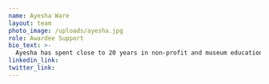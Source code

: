 ```yaml
---
name: Ayesha Ware
layout: team
photo_image: /uploads/ayesha.jpg
role: Awardee Support
bio_text: >-
  Ayesha has spent close to 20 years in non-profit and museum education. She previously worked for the New York Hall of Science engaging children and adults in S.T.E.M learning. Prior to that, she worked for the New York Department of Education and The Brooklyn Museum. Ayesha is a novice street photographer and an avid art enthusiast. As Awardee Support for Grant for the Web, Ayesha onboards awardees, shares important project information, and is the liaison between awardees, the GftW program team and partners.
linkedin_link:
twitter_link:
---
```


